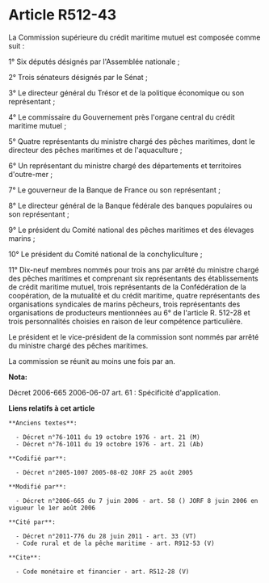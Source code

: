 # Article R512-43

La Commission supérieure du crédit maritime mutuel est composée comme suit :

1° Six députés désignés par l'Assemblée nationale ;

2° Trois sénateurs désignés par le Sénat ;

3° Le directeur général du Trésor et de la politique économique ou son représentant ;

4° Le commissaire du Gouvernement près l'organe central du crédit maritime mutuel ;

5° Quatre représentants du ministre chargé des pêches maritimes, dont le directeur des pêches maritimes et de l'aquaculture ;

6° Un représentant du ministre chargé des départements et territoires d'outre-mer ;

7° Le gouverneur de la Banque de France ou son représentant ;

8° Le directeur général de la Banque fédérale des banques populaires ou son représentant ;

9° Le président du Comité national des pêches maritimes et des élevages marins ;

10° Le président du Comité national de la conchyliculture ;

11° Dix-neuf membres nommés pour trois ans par arrêté du ministre chargé des pêches maritimes et comprenant six représentants
des établissements de crédit maritime mutuel, trois représentants de la Confédération de la coopération, de la mutualité et
du crédit maritime, quatre représentants des organisations syndicales de marins pêcheurs, trois représentants des
organisations de producteurs mentionnées au 6° de l'article R. 512-28 et trois personnalités choisies en raison de leur
compétence particulière.

Le président et le vice-président de la commission sont nommés par arrêté du ministre chargé des pêches maritimes.

La commission se réunit au moins une fois par an.

**Nota:**

Décret 2006-665 2006-06-07 art. 61 : Spécificité d'application.

**Liens relatifs à cet article**

	**Anciens textes**:

	  - Décret n°76-1011 du 19 octobre 1976 - art. 21 (M)
	  - Décret n°76-1011 du 19 octobre 1976 - art. 21 (Ab)

	**Codifié par**:

	  - Décret n°2005-1007 2005-08-02 JORF 25 août 2005

	**Modifié par**:

	  - Décret n°2006-665 du 7 juin 2006 - art. 58 () JORF 8 juin 2006 en vigueur le 1er août 2006

	**Cité par**:

	  - Décret n°2011-776 du 28 juin 2011 - art. 33 (VT)
	  - Code rural et de la pêche maritime - art. R912-53 (V)

	**Cite**:

	  - Code monétaire et financier - art. R512-28 (V)
